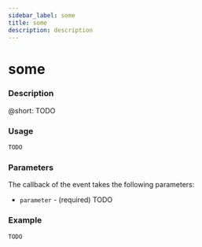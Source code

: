 ```yaml
---
sidebar_label: some
title: some
description: description
---
```


# some

### Description

@short: TODO

### Usage

~~~js
TODO
~~~

### Parameters

The callback of the event takes the following parameters:

- `parameter` - (required) TODO

### Example

~~~js {}
TODO
~~~
